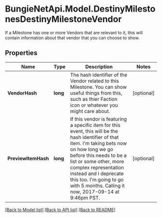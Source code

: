 # BungieNetApi.Model.DestinyMilestonesDestinyMilestoneVendor
If a Milestone has one or more Vendors that are relevant to it, this will contain information about that vendor that you can choose to show.
## Properties

Name | Type | Description | Notes
------------ | ------------- | ------------- | -------------
**VendorHash** | **long** | The hash identifier of the Vendor related to this Milestone. You can show useful things from this, such as thier Faction icon or whatever you might care about. | [optional] 
**PreviewItemHash** | **long** | If this vendor is featuring a specific item for this event, this will be the hash identifier of that item. I&#39;m taking bets now on how long we go before this needs to be a list or some other, more complex representation instead and I deprecate this too. I&#39;m going to go with 5 months. Calling it now, 2017-09-14 at 9:46pm PST. | [optional] 

[[Back to Model list]](../README.md#documentation-for-models) [[Back to API list]](../README.md#documentation-for-api-endpoints) [[Back to README]](../README.md)

